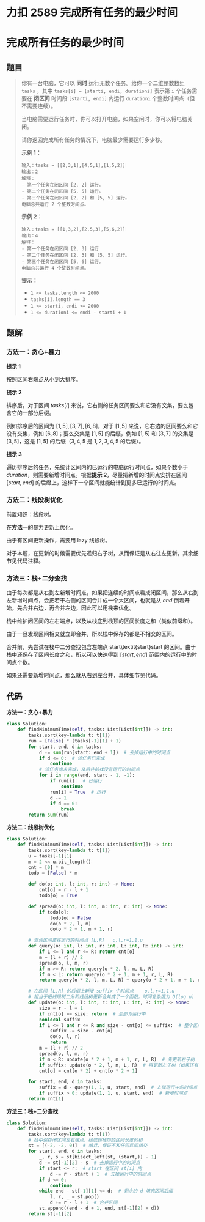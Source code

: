 # 力扣 2589 完成所有任务的最少时间


# 完成所有任务的最少时间

## 题目

> 你有一台电脑，它可以 **同时** 运行无数个任务。给你一个二维整数数组 `tasks` ，其中 `tasks[i] = [starti, endi, durationi]` 表示第 `i` 个任务需要在 **闭区间** 时间段 `[starti, endi]` 内运行 `durationi` 个整数时间点（但不需要连续）。
>
> 当电脑需要运行任务时，你可以打开电脑，如果空闲时，你可以将电脑关闭。
>
> 请你返回完成所有任务的情况下，电脑最少需要运行多少秒。
>
>  
>
> **示例 1：**
>
> ```
> 输入：tasks = [[2,3,1],[4,5,1],[1,5,2]]
> 输出：2
> 解释：
> - 第一个任务在闭区间 [2, 2] 运行。
> - 第二个任务在闭区间 [5, 5] 运行。
> - 第三个任务在闭区间 [2, 2] 和 [5, 5] 运行。
> 电脑总共运行 2 个整数时间点。
> ```
>
> **示例 2：**
>
> ```
> 输入：tasks = [[1,3,2],[2,5,3],[5,6,2]]
> 输出：4
> 解释：
> - 第一个任务在闭区间 [2, 3] 运行
> - 第二个任务在闭区间 [2, 3] 和 [5, 5] 运行。
> - 第三个任务在闭区间 [5, 6] 运行。
> 电脑总共运行 4 个整数时间点。
> ```
>
>  
>
> **提示：**
>
> - `1 <= tasks.length <= 2000`
> - `tasks[i].length == 3`
> - `1 <= starti, endi <= 2000`
> - `1 <= durationi <= endi - starti + 1 `

## 题解

### 方法一：贪心+暴力

**提示 1**

按照区间右端点从小到大排序。

**提示 2**

排序后，对于区间 $\textit{tasks}[i]$ 来说，它右侧的任务区间要么和它没有交集，要么包含它的一部分后缀。

例如排序后的区间为 $[1,5],[3,7],[6,8]$，对于 $[1,5]$ 来说，它右边的区间要么和它没有交集，例如 $[6,8]$；要么交集是 $[1,5]$ 的后缀，例如 $[1,5]$ 和 $[3,7]$ 的交集是 $[3,5]$，这是 $[1,5]$ 的后缀（$3,4,5$ 是 $1,2,3,4,5$ 的后缀）。

**提示 3**

遍历排序后的任务，先统计区间内的已运行的电脑运行时间点，如果个数小于 $\textit{duration}$，则需要新增时间点。根据**提示 2**，尽量把新增的时间点安排在区间 $[\textit{start},\textit{end}]$ 的后缀上，这样下一个区间就能统计到更多已运行的时间点。

### 方法二：线段树优化

前置知识：线段树。

在**方法一**的暴力更新上优化。

由于有区间更新操作，需要用 lazy 线段树。

对于本题，在更新的时候需要优先递归右子树，从而保证是从右往左更新。其余细节见代码注释。

### 方法三：栈+二分查找

由于每次都是从右到左新增时间点，如果把连续的时间点看成闭区间，那么从右到左新增时间点，会把若干右侧的区间合并成一个大区间，也就是从 $\textit{end}$ 倒着开始，先合并右边，再合并左边，因此可以用栈来优化。

栈中维护闭区间的左右端点，以及从栈底到栈顶的区间长度之和（类似前缀和）。

由于一旦发现区间相交就立即合并，所以栈中保存的都是不相交的区间。

合并前，先尝试在栈中二分查找包含左端点 start\textit{start}start 的区间。由于栈中还保存了区间长度之和，所以可以快速得到 $[\textit{start},\textit{end}]$ 范围内的运行中的时间点个数。

如果还需要新增时间点，那么就从右到左合并，具体细节见代码。

## 代码

**方法一：贪心+暴力**

```python
class Solution:
    def findMinimumTime(self, tasks: List[List[int]]) -> int:
        tasks.sort(key=lambda t: t[1])
        run = [False] * (tasks[-1][1] + 1)
        for start, end, d in tasks:
            d -= sum(run[start: end + 1])  # 去掉运行中的时间点
            if d <= 0:  # 该任务已完成
                continue
            # 该任务尚未完成，从后往前找没有运行的时间点
            for i in range(end, start - 1, -1):
                if run[i]:  # 已运行
                    continue
                run[i] = True  # 运行
                d -= 1
                if d == 0:
                    break
        return sum(run)
```

**方法二：线段树优化**

```python
class Solution:
    def findMinimumTime(self, tasks: List[List[int]]) -> int:
        tasks.sort(key=lambda t: t[1])
        u = tasks[-1][1]
        m = 2 << u.bit_length()
        cnt = [0] * m
        todo = [False] * m

        def do(o: int, l: int, r: int) -> None:
            cnt[o] = r - l + 1
            todo[o] = True

        def spread(o: int, l: int, m: int, r: int) -> None:
            if todo[o]:
                todo[o] = False
                do(o * 2, l, m)
                do(o * 2 + 1, m + 1, r)

        # 查询区间正在运行的时间点 [L,R]   o,l,r=1,1,u
        def query(o: int, l: int, r: int, L: int, R: int) -> int:
            if L <= l and r <= R: return cnt[o]
            m = (l + r) // 2
            spread(o, l, m, r)
            if m >= R: return query(o * 2, l, m, L, R)
            if m < L: return query(o * 2 + 1, m + 1, r, L, R)
            return query(o * 2, l, m, L, R) + query(o * 2 + 1, m + 1, r, L, R)

        # 在区间 [L,R] 的后缀上新增 suffix 个时间点    o,l,r=1,1,u
        # 相当于把线段树二分和线段树更新合并成了一个函数，时间复杂度为 O(log u)
        def update(o: int, l: int, r: int, L: int, R: int) -> None:
            size = r - l + 1
            if cnt[o] == size: return  # 全部为运行中
            nonlocal suffix
            if L <= l and r <= R and size - cnt[o] <= suffix:  # 整个区间全部改为运行中
                suffix -= size - cnt[o]
                do(o, l, r)
                return
            m = (l + r) // 2
            spread(o, l, m, r)
            if m < R: update(o * 2 + 1, m + 1, r, L, R)  # 先更新右子树
            if suffix: update(o * 2, l, m, L, R)  # 再更新左子树（如果还有需要新增的时间点）
            cnt[o] = cnt[o * 2] + cnt[o * 2 + 1]

        for start, end, d in tasks:
            suffix = d - query(1, 1, u, start, end)  # 去掉运行中的时间点
            if suffix > 0: update(1, 1, u, start, end)  # 新增时间点
        return cnt[1]
```

**方法三：栈+二分查找**

```python
class Solution:
    def findMinimumTime(self, tasks: List[List[int]]) -> int:
        tasks.sort(key=lambda t: t[1])
        # 栈中保存闭区间左右端点，栈底到栈顶的区间长度的和
        st = [(-2, -2, 0)]  # 哨兵，保证不和任何区间相交
        for start, end, d in tasks:
            _, r, s = st[bisect_left(st, (start,)) - 1]
            d -= st[-1][2] - s  # 去掉运行中的时间点
            if start <= r:  # start 在区间 st[i] 内
                d -= r - start + 1  # 去掉运行中的时间点
            if d <= 0:
                continue
            while end - st[-1][1] <= d:  # 剩余的 d 填充区间后缀
                l, r, _ = st.pop()
                d += r - l + 1  # 合并区间
            st.append((end - d + 1, end, st[-1][2] + d))
        return st[-1][2]
```


